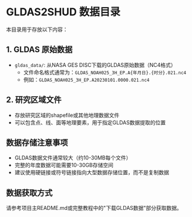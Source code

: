 # GLDAS2SHUD 数据目录

本目录用于存放以下内容：

## 1. GLDAS 原始数据

- `gldas_data/`: 从NASA GES DISC下载的GLDAS原始数据（NC4格式）
  - 文件命名格式通常为：`GLDAS_NOAH025_3H_EP.A{年月日}.{时分}.021.nc4`
  - 例如：`GLDAS_NOAH025_3H_EP.A20230101.0000.021.nc4`

## 2. 研究区域文件

- 存放研究区域的shapefile或其他地理数据文件
- 可以包含点、线、面等地理要素，用于指定GLDAS数据提取的位置

## 数据存储注意事项

- GLDAS数据文件通常较大（约10-30MB每个文件）
- 完整的年度数据可能需要10-30GB存储空间
- 建议使用硬链接或符号链接指向大型数据存储位置，而不是复制数据

## 数据获取方式

请参考项目主README.md或完整教程中的"下载GLDAS数据"部分获取数据。 